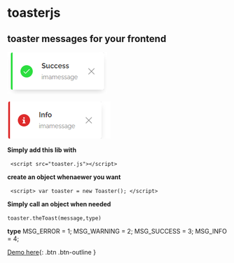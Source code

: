# toasterjs

## toaster messages for your  frontend


![image](success.png)

![image](alert.png)


**Simply add this lib  with**

` <script src="toaster.js"></script>`

**create an object whenaewer you want**

` <script>
    var toaster = new Toaster();
  </script>`
  
  **Simply call an object when needed**
  
  `toaster.theToast(message,type)`
  
  **type**
  MSG_ERROR = 1;
  MSG_WARNING = 2;
  MSG_SUCCESS = 3;
  MSG_INFO = 4;


[Demo here](http://example.com/){: .btn .btn-outline }
